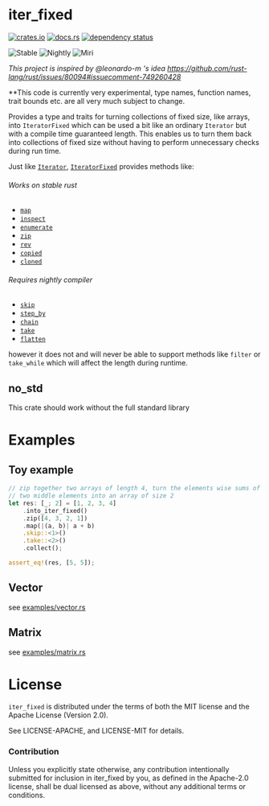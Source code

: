 # iter_fixed

[![crates.io](https://img.shields.io/crates/v/iter_fixed.svg)](https://crates.io/crates/iter_fixed)
[![docs.rs](https://docs.rs/iter_fixed/badge.svg)](https://docs.rs/iter_fixed/)
[![dependency status](https://deps.rs/crate/iter_fixed/0.3.0/status.svg)](https://deps.rs/crate/iter_fixed/0.3.0)

![Stable](https://github.com/usbalbin/iter_fixed/actions/workflows/stable.yml/badge.svg)
![Nightly](https://github.com/usbalbin/iter_fixed/actions/workflows/nightly.yml/badge.svg)
![Miri](https://github.com/usbalbin/iter_fixed/actions/workflows/miri.yml/badge.svg)

*This project is inspired by @leonardo-m 's idea https://github.com/rust-lang/rust/issues/80094#issuecomment-749260428*

**This code is currently very experimental, type names, function names, trait bounds etc. are all very much subject to change. 

Provides a type and traits for turning collections of fixed size, like arrays,
into `IteratorFixed` which can be used a bit like an ordinary `Iterator` but
with a compile time guaranteed length. This enables us to turn them back into
collections of fixed size without having to perform unnecessary checks during
run time.

Just like [`Iterator`](https://doc.rust-lang.org/std/iter/trait.Iterator.html), [`IteratorFixed`](https://docs.rs/iter_fixed/latest/iter_fixed/struct.IteratorFixed.html) provides methods like:

###### Works on stable rust
* [`map`](https://docs.rs/iter_fixed/latest/iter_fixed/struct.IteratorFixed.html#method.map)
* [`inspect`](https://docs.rs/iter_fixed/latest/iter_fixed/struct.IteratorFixed.html#method.inspect)
* [`enumerate`](https://docs.rs/iter_fixed/latest/iter_fixed/struct.IteratorFixed.html#method.enumerate)
* [`zip`](https://docs.rs/iter_fixed/latest/iter_fixed/struct.IteratorFixed.html#method.zip)
* [`rev`](https://docs.rs/iter_fixed/latest/iter_fixed/struct.IteratorFixed.html#method.rev)
* [`copied`](https://docs.rs/iter_fixed/latest/iter_fixed/struct.IteratorFixed.html#method.copied)
* [`cloned`](https://docs.rs/iter_fixed/latest/iter_fixed/struct.IteratorFixed.html#method.cloned)

###### Requires nightly compiler
* [`skip`](https://docs.rs/iter_fixed/latest/iter_fixed/struct.IteratorFixed.html#method.skip)
* [`step_by`](https://docs.rs/iter_fixed/latest/iter_fixed/struct.IteratorFixed.html#method.step_by)
* [`chain`](https://docs.rs/iter_fixed/latest/iter_fixed/struct.IteratorFixed.html#method.chain)
* [`take`](https://docs.rs/iter_fixed/latest/iter_fixed/struct.IteratorFixed.html#method.take)
* [`flatten`](https://docs.rs/iter_fixed/latest/iter_fixed/struct.IteratorFixed.html#method.flatten)

however it does not and will never be able to support methods like `filter` or `take_while` which will affect the length during runtime.

## no_std

This crate should work without the full standard library

# Examples

## Toy example

```rust
// zip together two arrays of length 4, turn the elements wise sums of the
// two middle elements into an array of size 2
let res: [_; 2] = [1, 2, 3, 4]
    .into_iter_fixed()
    .zip([4, 3, 2, 1])
    .map(|(a, b)| a + b)
    .skip::<1>()
    .take::<2>()
    .collect();

assert_eq!(res, [5, 5]);
```

## Vector
see [examples/vector.rs](https://github.com/usbalbin/iter_fixed/blob/master/examples/vector.rs)

## Matrix

see [examples/matrix.rs](https://github.com/usbalbin/iter_fixed/blob/master/examples/matrix.rs)

# License
`iter_fixed` is distributed under the terms of both the MIT license and
the Apache License (Version 2.0).

See LICENSE-APACHE, and LICENSE-MIT for details.

### Contribution
Unless you explicitly state otherwise, any contribution intentionally submitted for inclusion in iter_fixed by you, as defined in the Apache-2.0 license, shall be dual licensed as above, without any additional terms or conditions.
